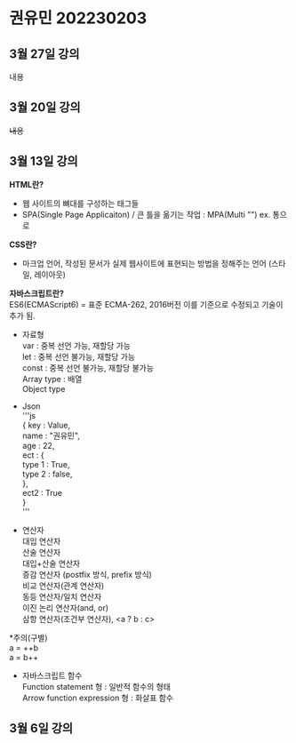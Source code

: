 # 권유민 202230203

## 3월 27일 강의
내용


## 3월 20일 강의
~~내용~~


## 3월 13일 강의

**HTML란?**  
- 웹 사이트의 뼈대를 구성하는 태그들
- SPA(Single Page Applicaiton) / 큰 틀을 옮기는 작업 : MPA(Multi "")
ex. <html></html> 통으로

**CSS란?**  
- 마크업 언어, 작성된 문서가 실제 웹사이트에 표현되는 방법을 정해주는 언어 (스타일, 레이아웃)

**자바스크립트란?**  
ES6(ECMAScript6) = 표준 ECMA-262, 2016버전
이를 기준으로 수정되고 기술이 추가 됨.

- 자료형  
var : 중복 선언 가능, 재할당 가능  
let : 중복 선언 불가능, 재할당 가능  
const : 중복 선언 불가능, 재할당 불가능  
Array type : 배열  
Object type  

- Json  
'''js  
{
    key : Value,  
    name : "권유민",  
    age : 22,  
    ect : {  
        type 1 : True,  
        type 2 : false,   
    },  
    ect2 : True  
}  
'''

- 연산자  
대입 연산자  
산술 연산자  
대입+산술 연산자  
증감 연산자 (postfix 방식, prefix 방식)  
비교 연산자(관계 연산자)  
동등 연산자/일치 연산자  
이진 논리 연산자(and, or)  
삼항 연산자(조건부 연산자), <a ? b : c>

*주의(구별)   
a = ++b  
a = b++  

- 자바스크립트 함수  
Function statement 형 : 일반적 함수의 형태  
Arrow function expression 형 : 화살표 함수









## 3월 6일 강의